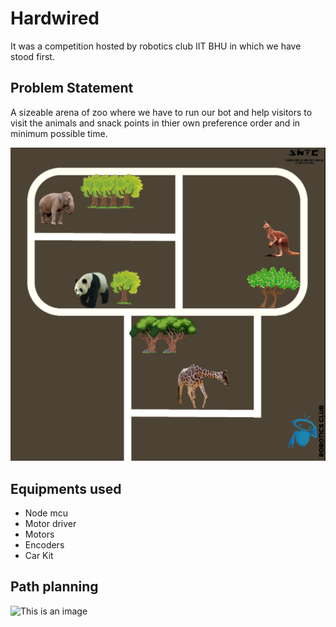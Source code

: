 # Hardwired
It was a competition hosted by robotics club IIT BHU in which we have stood first.

## Problem Statement
A sizeable arena of zoo where we have to run our bot and help visitors to visit the animals and snack points in thier own preference order and in minimum possible time.


![This is an image](https://github.com/pranshu79/Hardwired/blob/main/Screenshot%202023-01-26%20at%204.44.26%20PM.png)


## Equipments used

- Node mcu
- Motor driver
- Motors
- Encoders
- Car Kit

## Path planning


![This is an image]()

